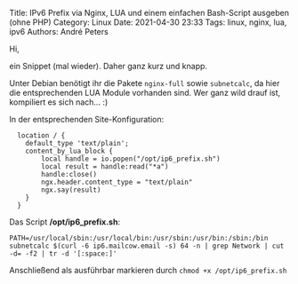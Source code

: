Title: IPv6 Prefix via Nginx, LUA und einem einfachen Bash-Script ausgeben (ohne PHP)
Category: Linux
Date: 2021-04-30 23:33
Tags: linux, nginx, lua, ipv6
Authors: André Peters

Hi,

ein Snippet (mal wieder). Daher ganz kurz und knapp.

Unter Debian benötigt ihr die Pakete `nginx-full` sowie `subnetcalc`, da hier die entsprechenden LUA Module vorhanden sind.
Wer ganz wild drauf ist, kompiliert es sich nach... :)

In der entsprechenden Site-Konfiguration:

```
  location / {
    default_type 'text/plain';
    content_by_lua_block {
        local handle = io.popen("/opt/ip6_prefix.sh")
        local result = handle:read("*a")
        handle:close()
        ngx.header.content_type = "text/plain"
        ngx.say(result)
    }
  }
```

Das Script <b>/opt/ip6_prefix.sh</b>:

```
PATH=/usr/local/sbin:/usr/local/bin:/usr/sbin:/usr/bin:/sbin:/bin
subnetcalc $(curl -6 ip6.mailcow.email -s) 64 -n | grep Network | cut -d= -f2 | tr -d '[:space:]'
```

Anschließend als ausführbar markieren durch `chmod +x /opt/ip6_prefix.sh`
